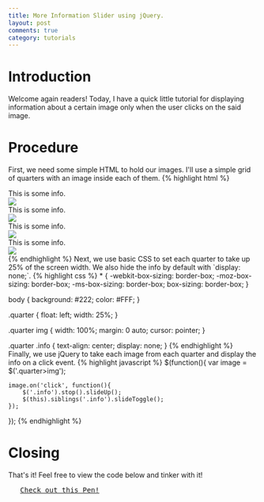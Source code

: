 ```yaml
---
title: More Information Slider using jQuery.
layout: post
comments: true
category: tutorials
---
```


# Introduction

Welcome again readers! Today, I have a quick little tutorial for displaying information about a certain image only when the user clicks on the said image.

# Procedure

First, we need some simple HTML to hold our images. I'll use a simple grid of quarters with an image inside each of them.
{% highlight html %}
<div class="quarter">
    <div class="info">
    	This is some info.
    </div>
    <img src="http://lorempixel.com/300/300/people/">
</div>

<div class="quarter">
    <div class="info">
    	This is some info.
    </div>
    <img src="http://lorempixel.com/300/300/abstract/">
</div>

<div class="quarter">
    <div class="info">
    	This is some info.
    </div>
    <img src="http://lorempixel.com/300/300/city/">
</div>

<div class="quarter">
    <div class="info">
    	This is some info.
    </div>
    <img src="http://lorempixel.com/300/300/sports/">
</div>
{% endhighlight %}
Next, we use basic CSS to set each quarter to take up 25% of the screen width. We also hide the info by default with `display: none;`.
{% highlight css %}
* {
    -webkit-box-sizing: border-box;
    -moz-box-sizing: border-box;
    -ms-box-sizing: border-box;
    box-sizing: border-box;
}

body {
    background: #222;
    color: #FFF;
}

.quarter {
    float: left;
    width: 25%;
}

.quarter img {
    width: 100%;
    margin: 0 auto;
    cursor: pointer;
}

.quarter .info {
    text-align: center;
    display: none;
}
{% endhighlight %}
Finally, we use jQuery to take each image from each quarter and display the info on a click event.
{% highlight javascript %}
$(function(){
	var image = $('.quarter>img');

	image.on('click', function(){
		$('.info').stop().slideUp();
		$(this).siblings('.info').slideToggle();
	});
});
{% endhighlight %}

# Closing

That's it! Feel free to view the code below and tinker with it!
<pre class="codepen" data-height="300" data-type="result" data-href="EKFoi" data-user="srig99" data-safe="true"> <code> </code> <a href="http://codepen.io/srig99/pen/EKFoi">Check out this Pen!</a> </pre>
<script src="http://codepen.io/assets/embed/ei.js"> </script>